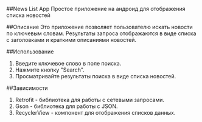 ##News List App
Простое приложение на андроид для отображения списка новостей

##Описание
Это приложение позволяет пользователю искать новости по ключевым словам. Результаты запроса отображаются в виде списка с заголовками и краткими описаниями новостей.

##Использование
1. Введите ключевое слово в поле поиска.
2. Нажмите кнопку "Search".
3. Просматривайте результаты поиска в виде списка новостей.

##Зависимости
1. Retrofit - библиотека для работы с сетевыми запросами.
2. Gson - библиотека для работы с JSON.
3. RecyclerView - компонент для отображения списков данных.
